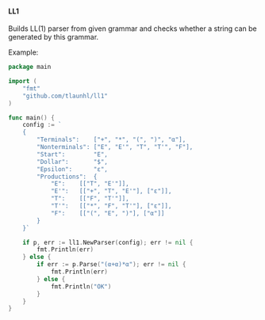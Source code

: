 #### LL1

Builds LL(1) parser from given grammar and checks
whether a string can be generated by this grammar.

Example:
```go
package main

import (
	"fmt"
	"github.com/tlaunhl/ll1"
)

func main() {
	config := `
	{
		"Terminals":	["+", "*", "(", ")", "α"],
		"Nonterminals":	["E", "E'", "T", "T'", "F"],
		"Start":		"E",
		"Dollar":		"$",
		"Epsilon":		"ε",
		"Productions":	{
			"E":	[["T", "E'"]],
			"E'":	[["+", "T", "E'"], ["ε"]],
			"T":	[["F", "T'"]],
			"T'":	[["*", "F", "T'"], ["ε"]],
			"F":	[["(", "E", ")"], ["α"]]
		}
	}`

	if p, err := ll1.NewParser(config); err != nil {
		fmt.Println(err)
	} else {
		if err := p.Parse("(α+α)*α"); err != nil {
			fmt.Println(err)
		} else {
			fmt.Println("OK")
		}
	}
}
```
